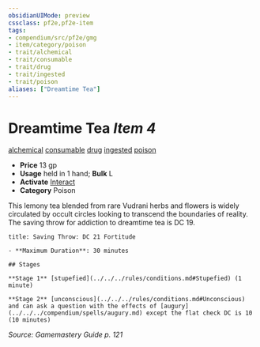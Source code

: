 ```yaml
---
obsidianUIMode: preview
cssclass: pf2e,pf2e-item
tags:
- compendium/src/pf2e/gmg
- item/category/poison
- trait/alchemical
- trait/consumable
- trait/drug
- trait/ingested
- trait/poison
aliases: ["Dreamtime Tea"]
---
```

# Dreamtime Tea *Item 4*  
[alchemical](../../../rules/traits/alchemical.md)  [consumable](../../../rules/traits/consumable.md)  [drug](../../../rules/traits/drug-gmg.md)  [ingested](../../../rules/traits/ingested.md)  [poison](../../../rules/traits/poison.md)  

- **Price** 13 gp
- **Usage** held in 1 hand; **Bulk** L
- **Activate** [Interact](../../../rules/actions/interact.md)
- **Category** Poison

This lemony tea blended from rare Vudrani herbs and flowers is widely circulated by occult circles looking to transcend the boundaries of reality. The saving throw for addiction to dreamtime tea is DC 19.

```ad-inline-affliction
title: Saving Throw: DC 21 Fortitude

- **Maximum Duration**: 30 minutes

## Stages

**Stage 1** [stupefied](../../../rules/conditions.md#Stupefied) (1 minute)

**Stage 2** [unconscious](../../../rules/conditions.md#Unconscious) and can ask a question with the effects of [augury](../../../compendium/spells/augury.md) except the flat check DC is 10 (10 minutes)
```

*Source: Gamemastery Guide p. 121*
